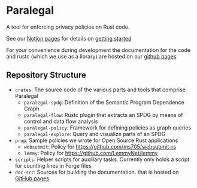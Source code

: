 # Paralegal

A tool for enforcing privacy policies on Rust code.

See our [Notion pages](https://www.notion.so/justus-adam/Dataflow-973fca6c36ca42a3ac8bc6be58edb909)
for details on [getting started](https://www.notion.so/justus-adam/Getting-Started-40541156c25d48f8b6ad79a0e1b09b91)

For your convenience during development the documentation for the code and rustc
(which we use as a library) are hosted on our [github pages][docs]

[docs]: https://brownsys.github.io/dfpp

## Repository Structure

- `crates`: The source code of the various parts and tools that comprise
  Paralegal
  - `paralegal-spdg`: Definition of the Semantic Program Dependence Graph
  - `paralegal-flow`: Rustc plugin that extracts an SPDG by means of control and
    data flow analysis
  - `paralegal-policy`: Framework for defining policies as graph queries
  - `paralegal-explore`: Query and visualize parts of an SPDG
- `prop`: Sample policies we wrote for Open Source Rust applications
  - `websubmit`: Policy for <https://github.com/ms705/websubmit-rs>
  - `lemmy`: Policy for <https://github.com/LemmyNet/lemmy>
- `scripts`: Helper scripts for auxillary tasks. Currently only holds a script
  for counting lines in Forge files
- `doc-src`: Sources for building the documentation. that is hosted on [GitHub pages][docs]

